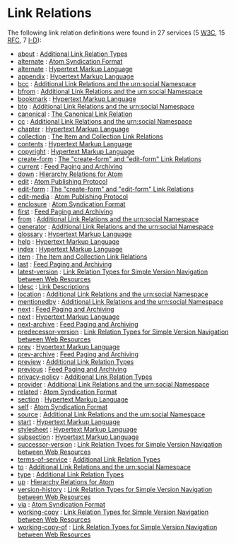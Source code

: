 Link Relations
==============

The following link relation definitions were found in 27 services (5 [W3C](../W3C/), 15 [RFC](../IETF/RFC/), 7 [I-D](../IETF/I-D)):

* [about](http://tools.ietf.org/html/rfc6903#section-2 "The ”about” link relation can be used to refer to a resource that is the subject or topic of the link's context. Multiple subjects can be indicated through the use of multiple ”about” link relations.") : [Additional Link Relation Types](http://tools.ietf.org/html/rfc6903 "The ”about” link relation can be used to refer to a resource that is the subject or topic of the link's context. Multiple subjects can be indicated through the use of multiple ”about” link relations." )
* [alternate](http://tools.ietf.org/html/rfc4287#section-4.2.7.2 "The value ”alternate” signifies that the IRI in the value of the href attribute identifies an alternate version of the resource described by the containing element.") : [Atom Syndication Format](http://tools.ietf.org/html/rfc4287 "The value ”alternate” signifies that the IRI in the value of the href attribute identifies an alternate version of the resource described by the containing element." )
* [alternate](http://www.w3.org/TR/html4/types.html#type-links "Designates substitute versions for the document in which the link occurs. When used together with the lang attribute, it implies a translated version of the document. When used together with the media attribute, it implies a version designed for a different medium (or media).") : [Hypertext Markup Language](http://www.w3.org/TR/html4 "Designates substitute versions for the document in which the link occurs. When used together with the lang attribute, it implies a translated version of the document. When used together with the media attribute, it implies a version designed for a different medium (or media)." )
* [appendix](http://www.w3.org/TR/html4/types.html#type-links "Refers to a document serving as an appendix in a collection of documents.") : [Hypertext Markup Language](http://www.w3.org/TR/html4 "Refers to a document serving as an appendix in a collection of documents." )
* [bcc](http://tools.ietf.org/html/draft-snell-more-link-relations#section-3 "Refers to a resource that is considered to be part of the private secondary audience of the link's context.") : [Additional Link Relations and the urn:social Namespace](http://tools.ietf.org/html/draft-snell-more-link-relations "Refers to a resource that is considered to be part of the private secondary audience of the link's context." )
* [bfrom](http://tools.ietf.org/html/draft-snell-more-link-relations#section-3 "Refers to a resource that is privately considered to be the originator of the link's context.") : [Additional Link Relations and the urn:social Namespace](http://tools.ietf.org/html/draft-snell-more-link-relations "Refers to a resource that is privately considered to be the originator of the link's context." )
* [bookmark](http://www.w3.org/TR/html4/types.html#type-links "Refers to a bookmark. A bookmark is a link to a key entry point within an extended document. The title attribute may be used, for example, to label the bookmark. Note that several bookmarks may be defined in each document.") : [Hypertext Markup Language](http://www.w3.org/TR/html4 "Refers to a bookmark. A bookmark is a link to a key entry point within an extended document. The title attribute may be used, for example, to label the bookmark. Note that several bookmarks may be defined in each document." )
* [bto](http://tools.ietf.org/html/draft-snell-more-link-relations#section-3 "Refers to a resource that is considered to be part of the private primary audience of the link's context.") : [Additional Link Relations and the urn:social Namespace](http://tools.ietf.org/html/draft-snell-more-link-relations "Refers to a resource that is considered to be part of the private primary audience of the link's context." )
* [canonical](http://tools.ietf.org/html/rfc6596#section-3 "The target (canonical) IRI MUST identify content that is either duplicative or a superset of the content at the context (referring) IRI.") : [The Canonical Link Relation](http://tools.ietf.org/html/rfc6596 "The target (canonical) IRI MUST identify content that is either duplicative or a superset of the content at the context (referring) IRI." )
* [cc](http://tools.ietf.org/html/draft-snell-more-link-relations#section-3 "Refers to a resource that is considered to be  part of the public secondary audience of the link's context.") : [Additional Link Relations and the urn:social Namespace](http://tools.ietf.org/html/draft-snell-more-link-relations "Refers to a resource that is considered to be  part of the public secondary audience of the link's context." )
* [chapter](http://www.w3.org/TR/html4/types.html#type-links "Refers to a document serving as a chapter in a collection of documents.") : [Hypertext Markup Language](http://www.w3.org/TR/html4 "Refers to a document serving as a chapter in a collection of documents." )
* [collection](http://tools.ietf.org/html/rfc6573#section-2.2 "When included in a resource that represents a member of a collection, the 'collection' link relation identifies a target resource that represents a collection of which the context resource is a member.
        ") : [The Item and Collection Link Relations](http://tools.ietf.org/html/rfc6573 "When included in a resource that represents a member of a collection, the 'collection' link relation identifies a target resource that represents a collection of which the context resource is a member.
        " )
* [contents](http://www.w3.org/TR/html4/types.html#type-links "Refers to a document serving as a table of contents. Some user agents also support the synonym ToC (from ”Table of Contents”).") : [Hypertext Markup Language](http://www.w3.org/TR/html4 "Refers to a document serving as a table of contents. Some user agents also support the synonym ToC (from ”Table of Contents”)." )
* [copyright](http://www.w3.org/TR/html4/types.html#type-links "Refers to a copyright statement for the current document.") : [Hypertext Markup Language](http://www.w3.org/TR/html4 "Refers to a copyright statement for the current document." )
* [create-form](http://tools.ietf.org/html/rfc6861#section-3.1 "When included in a response, the ”create-form” link relation indicates a target resource that represents a form that can be used to append a new member to the link context.") : [The "create-form" and "edit-form" Link Relations](http://tools.ietf.org/html/rfc6861 "When included in a response, the ”create-form” link relation indicates a target resource that represents a form that can be used to append a new member to the link context." )
* [current](http://tools.ietf.org/html/rfc5005#section-4 "A URI that, when dereferenced, returns a feed document containing the most recent entries in the feed.") : [Feed Paging and Archiving](http://tools.ietf.org/html/rfc5005 "A URI that, when dereferenced, returns a feed document containing the most recent entries in the feed." )
* [down](http://tools.ietf.org/html/draft-divilly-atom-hierarchy#section-2.2 "An Atom link element with a rel attribute value of ”down” may be used to reference a resource where child entries of an entry may be found.") : [Hierarchy Relations for Atom](http://tools.ietf.org/html/draft-divilly-atom-hierarchy "An Atom link element with a rel attribute value of ”down” may be used to reference a resource where child entries of an entry may be found." )
* [edit](http://tools.ietf.org/html/rfc5023#section-11.1 "The value of ”edit” specifies that the value of the href attribute is the IRI of an editable Member Entry. When appearing within an atom:entry, the href IRI can be used to retrieve, update, and delete the Resource represented by that Entry. An atom:entry MUST NOT contain more than one ”edit” link relation.") : [Atom Publishing Protocol](http://tools.ietf.org/html/rfc5023 "The value of ”edit” specifies that the value of the href attribute is the IRI of an editable Member Entry. When appearing within an atom:entry, the href IRI can be used to retrieve, update, and delete the Resource represented by that Entry. An atom:entry MUST NOT contain more than one ”edit” link relation." )
* [edit-form](http://tools.ietf.org/html/rfc6861#section-3.2 "When included in a response, the ”edit-form” link relation indicates a target resource that represents a form that can be used for updating the context resource.") : [The "create-form" and "edit-form" Link Relations](http://tools.ietf.org/html/rfc6861 "When included in a response, the ”edit-form” link relation indicates a target resource that represents a form that can be used for updating the context resource." )
* [edit-media](http://tools.ietf.org/html/rfc5023#section-11.2 "When appearing within an atom:entry, the value of the href attribute is an IRI that can be used to modify a Media Resource associated with that Entry.") : [Atom Publishing Protocol](http://tools.ietf.org/html/rfc5023 "When appearing within an atom:entry, the value of the href attribute is an IRI that can be used to modify a Media Resource associated with that Entry." )
* [enclosure](http://tools.ietf.org/html/rfc4287#section-4.2.7.2 "The value ”enclosure” signifies that the IRI in the value of the href attribute identifies a related resource that is potentially large in size and might require special handling. For atom:link elements with rel=”enclosure”, the length attribute SHOULD be provided.") : [Atom Syndication Format](http://tools.ietf.org/html/rfc4287 "The value ”enclosure” signifies that the IRI in the value of the href attribute identifies a related resource that is potentially large in size and might require special handling. For atom:link elements with rel=”enclosure”, the length attribute SHOULD be provided." )
* [first](http://tools.ietf.org/html/rfc5005#section-3 "A URI that refers to the furthest preceding document in a series of documents.") : [Feed Paging and Archiving](http://tools.ietf.org/html/rfc5005 "A URI that refers to the furthest preceding document in a series of documents." )
* [from](http://tools.ietf.org/html/draft-snell-more-link-relations#section-3 "Refers to a resource that is publicly considered to be the originator of the link's context.") : [Additional Link Relations and the urn:social Namespace](http://tools.ietf.org/html/draft-snell-more-link-relations "Refers to a resource that is publicly considered to be the originator of the link's context." )
* [generator](http://tools.ietf.org/html/draft-snell-more-link-relations#section-3 "Refers to the resource that generated the context  resource.  Typically, this would be used to identify the software application that created the context resource.") : [Additional Link Relations and the urn:social Namespace](http://tools.ietf.org/html/draft-snell-more-link-relations "Refers to the resource that generated the context  resource.  Typically, this would be used to identify the software application that created the context resource." )
* [glossary](http://www.w3.org/TR/html4/types.html#type-links "Refers to a document providing a glossary of terms that pertain to the current document.") : [Hypertext Markup Language](http://www.w3.org/TR/html4 "Refers to a document providing a glossary of terms that pertain to the current document." )
* [help](http://www.w3.org/TR/html4/types.html#type-links "Refers to a document offering help (more information, links to other sources information, etc.)") : [Hypertext Markup Language](http://www.w3.org/TR/html4 "Refers to a document offering help (more information, links to other sources information, etc.)" )
* [index](http://www.w3.org/TR/html4/types.html#type-links "Refers to a document providing an index for the current document.") : [Hypertext Markup Language](http://www.w3.org/TR/html4 "Refers to a document providing an index for the current document." )
* [item](http://tools.ietf.org/html/rfc6573#section-2.1 "When included in a resource that represents a collection, the 'item' link relation identifies a target resource that represents a member of that collection.") : [The Item and Collection Link Relations](http://tools.ietf.org/html/rfc6573 "When included in a resource that represents a collection, the 'item' link relation identifies a target resource that represents a member of that collection." )
* [last](http://tools.ietf.org/html/rfc5005#section-3 "A URI that refers to the furthest following document in a series of documents.") : [Feed Paging and Archiving](http://tools.ietf.org/html/rfc5005 "A URI that refers to the furthest following document in a series of documents." )
* [latest-version](http://tools.ietf.org/html/rfc5829#section-3.2 "When included on a versioned resource, this link points to a resource containing the latest (e.g., current) version.") : [Link Relation Types for Simple Version Navigation between Web Resources](http://tools.ietf.org/html/rfc5829 "When included on a versioned resource, this link points to a resource containing the latest (e.g., current) version." )
* [ldesc](http://tools.ietf.org/html/draft-wilde-template-desc#section-4.1 "Linking to a resource that can be used as a link description for requesting runtime information about a particular link's interaction affordances.") : [Link Descriptions](http://tools.ietf.org/html/draft-wilde-link-desc "Linking to a resource that can be used as a link description for requesting runtime information about a particular link's interaction affordances." )
* [location](http://tools.ietf.org/html/draft-snell-more-link-relations#section-3 "References a URI/IRI that represents a physical or logical location with which the context resource is associated.") : [Additional Link Relations and the urn:social Namespace](http://tools.ietf.org/html/draft-snell-more-link-relations "References a URI/IRI that represents a physical or logical location with which the context resource is associated." )
* [mentionedby](http://tools.ietf.org/html/draft-snell-more-link-relations#section-3 "Refers to a resource that mentions the context resource in some fashion. This, for example, would be used when an article mentions another article, or a social status update mentions a particular user, etc.") : [Additional Link Relations and the urn:social Namespace](http://tools.ietf.org/html/draft-snell-more-link-relations "Refers to a resource that mentions the context resource in some fashion. This, for example, would be used when an article mentions another article, or a social status update mentions a particular user, etc." )
* [next](http://tools.ietf.org/html/rfc5005#section-3 "A URI that refers to the immediately following document in a series of documents.") : [Feed Paging and Archiving](http://tools.ietf.org/html/rfc5005 "A URI that refers to the immediately following document in a series of documents." )
* [next](http://www.w3.org/TR/html4/types.html#type-links "Refers to the next document in a linear sequence of documents. User agents may choose to preload the ”next” document, to reduce the perceived load time.") : [Hypertext Markup Language](http://www.w3.org/TR/html4 "Refers to the next document in a linear sequence of documents. User agents may choose to preload the ”next” document, to reduce the perceived load time." )
* [next-archive](http://tools.ietf.org/html/rfc5005#section-4 "A URI that refers to the immediately following archive document.") : [Feed Paging and Archiving](http://tools.ietf.org/html/rfc5005 "A URI that refers to the immediately following archive document." )
* [predecessor-version](http://tools.ietf.org/html/rfc5829#section-3.5 "When included on a versioned resource, this link points to a resource containing the predecessor version in the version history.") : [Link Relation Types for Simple Version Navigation between Web Resources](http://tools.ietf.org/html/rfc5829 "When included on a versioned resource, this link points to a resource containing the predecessor version in the version history." )
* [prev](http://www.w3.org/TR/html4/types.html#type-links "Refers to the previous document in an ordered series of documents. Some user agents also support the synonym ”Previous”.") : [Hypertext Markup Language](http://www.w3.org/TR/html4 "Refers to the previous document in an ordered series of documents. Some user agents also support the synonym ”Previous”." )
* [prev-archive](http://tools.ietf.org/html/rfc5005#section-4 "A URI that refers to the immediately preceding archive document.") : [Feed Paging and Archiving](http://tools.ietf.org/html/rfc5005 "A URI that refers to the immediately preceding archive document." )
* [preview](http://tools.ietf.org/html/rfc6903#section-3 "The ”preview” link relation can be used to refer to a resource that serves as a preview of the link's context, likely with reduced quality or limited content. For instance, the preview link might reference a screen capture of a video, a brief snippet of audio from a song, or a thumbnail representation of an image.") : [Additional Link Relation Types](http://tools.ietf.org/html/rfc6903 "The ”preview” link relation can be used to refer to a resource that serves as a preview of the link's context, likely with reduced quality or limited content. For instance, the preview link might reference a screen capture of a video, a brief snippet of audio from a song, or a thumbnail representation of an image." )
* [previous](http://tools.ietf.org/html/rfc5005#section-3 "A URI that refers to the immediately preceding document in a series of documents.") : [Feed Paging and Archiving](http://tools.ietf.org/html/rfc5005 "A URI that refers to the immediately preceding document in a series of documents." )
* [privacy-policy](http://tools.ietf.org/html/rfc6903#section-4 "The ”privacy-policy” link relation can be used to refer to a resource describing the privacy policy associated with the link's context. The privacy policy can be any resource that discloses what personal information about the user is collected and how that personal information is stored, used, managed, and disclosed to other parties.") : [Additional Link Relation Types](http://tools.ietf.org/html/rfc6903 "The ”privacy-policy” link relation can be used to refer to a resource describing the privacy policy associated with the link's context. The privacy policy can be any resource that discloses what personal information about the user is collected and how that personal information is stored, used, managed, and disclosed to other parties." )
* [provider](http://tools.ietf.org/html/draft-snell-more-link-relations#section-3 "Refers to the resource that provided the context resource. Typically, this would be used to identify the entity publishing the resource.") : [Additional Link Relations and the urn:social Namespace](http://tools.ietf.org/html/draft-snell-more-link-relations "Refers to the resource that provided the context resource. Typically, this would be used to identify the entity publishing the resource." )
* [related](http://tools.ietf.org/html/rfc4287#section-4.2.7.2 "The value ”related” signifies that the IRI in the value of the href attribute identifies a resource related to the resource described by the containing element. For example, the feed for a site that discusses the performance of the search engine at ”http://search.example.com” might contain, as a child of atom:feed: <link rel=”related” href=”http://search.example.com/”/> An identical link might appear as a child of any atom:entry whose content contains a discussion of that same search engine.") : [Atom Syndication Format](http://tools.ietf.org/html/rfc4287 "The value ”related” signifies that the IRI in the value of the href attribute identifies a resource related to the resource described by the containing element. For example, the feed for a site that discusses the performance of the search engine at ”http://search.example.com” might contain, as a child of atom:feed: <link rel=”related” href=”http://search.example.com/”/> An identical link might appear as a child of any atom:entry whose content contains a discussion of that same search engine." )
* [section](http://www.w3.org/TR/html4/types.html#type-links "Refers to a document serving as a section in a collection of documents.") : [Hypertext Markup Language](http://www.w3.org/TR/html4 "Refers to a document serving as a section in a collection of documents." )
* [self](http://tools.ietf.org/html/rfc4287#section-4.2.7.2 "The value ”self” signifies that the IRI in the value of the href attribute identifies a resource equivalent to the containing element.") : [Atom Syndication Format](http://tools.ietf.org/html/rfc4287 "The value ”self” signifies that the IRI in the value of the href attribute identifies a resource equivalent to the containing element." )
* [source](http://tools.ietf.org/html/draft-snell-more-link-relations#section-3 "Refers to the original source of information contained by the context resource.") : [Additional Link Relations and the urn:social Namespace](http://tools.ietf.org/html/draft-snell-more-link-relations "Refers to the original source of information contained by the context resource." )
* [start](http://www.w3.org/TR/html4/types.html#type-links "Refers to the first document in a collection of documents. This link type tells search engines which document is considered by the author to be the starting point of the collection.") : [Hypertext Markup Language](http://www.w3.org/TR/html4 "Refers to the first document in a collection of documents. This link type tells search engines which document is considered by the author to be the starting point of the collection." )
* [stylesheet](http://www.w3.org/TR/html4/types.html#type-links "Refers to an external style sheet. See the section on external style sheets for details. This is used together with the link type ”Alternate” for user-selectable alternate style sheets.") : [Hypertext Markup Language](http://www.w3.org/TR/html4 "Refers to an external style sheet. See the section on external style sheets for details. This is used together with the link type ”Alternate” for user-selectable alternate style sheets." )
* [subsection](http://www.w3.org/TR/html4/types.html#type-links "Refers to a document serving as a subsection in a collection of documents.") : [Hypertext Markup Language](http://www.w3.org/TR/html4 "Refers to a document serving as a subsection in a collection of documents." )
* [successor-version](http://tools.ietf.org/html/rfc5829#section-3.6 "When included on a versioned resource, this link points to a resource containing the successor version in the version history.") : [Link Relation Types for Simple Version Navigation between Web Resources](http://tools.ietf.org/html/rfc5829 "When included on a versioned resource, this link points to a resource containing the successor version in the version history." )
* [terms-of-service](http://tools.ietf.org/html/rfc6903#section-5 "The ”terms-of-service” link relation can be used to refer to a resource describing the terms of service associated with the link's context. The terms of service can be any resource that describes the rules to which a consumer of the service must agree to follow when using the service provided by the link's context.") : [Additional Link Relation Types](http://tools.ietf.org/html/rfc6903 "The ”terms-of-service” link relation can be used to refer to a resource describing the terms of service associated with the link's context. The terms of service can be any resource that describes the rules to which a consumer of the service must agree to follow when using the service provided by the link's context." )
* [to](http://tools.ietf.org/html/draft-snell-more-link-relations#section-3 "Refers to a resource that is considered to be part of the public primary audience of the link's context.") : [Additional Link Relations and the urn:social Namespace](http://tools.ietf.org/html/draft-snell-more-link-relations "Refers to a resource that is considered to be part of the public primary audience of the link's context." )
* [type](http://tools.ietf.org/html/rfc6903#section-6 "The ”type” link relation can be used to indicate that the context resource is an instance of the resource identified by the target Internationalized Resource Identifier (IRI).") : [Additional Link Relation Types](http://tools.ietf.org/html/rfc6903 "The ”type” link relation can be used to indicate that the context resource is an instance of the resource identified by the target Internationalized Resource Identifier (IRI)." )
* [up](http://tools.ietf.org/html/draft-divilly-atom-hierarchy#section-2.3 "An Atom link element with a rel attribute value of ”up” may be used to reference a resource where parent entries of an entry or a feed may be found.") : [Hierarchy Relations for Atom](http://tools.ietf.org/html/draft-divilly-atom-hierarchy "An Atom link element with a rel attribute value of ”up” may be used to reference a resource where parent entries of an entry or a feed may be found." )
* [version-history](http://tools.ietf.org/html/rfc5829#section-3.1 "When included on a versioned resource, this link points to a resource containing the version history for this resource.") : [Link Relation Types for Simple Version Navigation between Web Resources](http://tools.ietf.org/html/rfc5829 "When included on a versioned resource, this link points to a resource containing the version history for this resource." )
* [via](http://tools.ietf.org/html/rfc4287#section-4.2.7.2 "The value ”via” signifies that the IRI in the value of the href attribute identifies a resource that is the source of the information provided in the containing element.") : [Atom Syndication Format](http://tools.ietf.org/html/rfc4287 "The value ”via” signifies that the IRI in the value of the href attribute identifies a resource that is the source of the information provided in the containing element." )
* [working-copy](http://tools.ietf.org/html/rfc5829#section-3.3 "When included on a versioned resource, this link points to a working copy for this resource.") : [Link Relation Types for Simple Version Navigation between Web Resources](http://tools.ietf.org/html/rfc5829 "When included on a versioned resource, this link points to a working copy for this resource." )
* [working-copy-of](http://tools.ietf.org/html/rfc5829#section-3.4 "When included on a working copy, this link points to the versioned resource from which this working copy was obtained.") : [Link Relation Types for Simple Version Navigation between Web Resources](http://tools.ietf.org/html/rfc5829 "When included on a working copy, this link points to the versioned resource from which this working copy was obtained." )
